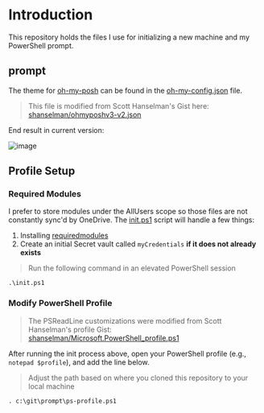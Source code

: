 # Introduction

This repository holds the files I use for initializing a new machine and my PowerShell prompt.

## prompt

The theme for [oh-my-posh](https://ohmyposh.dev) can be found in the [oh-my-config.json](oh-my-config.json) file.

> This file is modified from Scott Hanselman's Gist here: [shanselman/ohmyposhv3-v2.json](https://gist.github.com/shanselman/1f69b28bfcc4f7716e49eb5bb34d7b2c)

End result in current version:

![image](https://user-images.githubusercontent.com/11204251/155899277-93522414-1009-49ed-b094-e3e856a27e88.png)

## Profile Setup

### Required Modules

I prefer to store modules under the AllUsers scope so those files are not constantly sync'd by OneDrive. The [init.ps1](init.ps1) script will handle a few things:

1. Installing [requiredmodules](requiredmodules.psd1)
1. Create an initial Secret vault called `myCredentials` **if it does not already exists**

> Run the following command in an elevated PowerShell session

```console
.\init.ps1
```

### Modify PowerShell Profile

> The PSReadLine customizations were modified from Scott Hanselman's profile Gist: [shanselman/Microsoft.PowerShell_profile.ps1](https://gist.github.com/shanselman/25f5550ad186189e0e68916c6d7f44c3)

After running the init process above, open your PowerShell profile (e.g., `notepad $profile`), and add the line below.

> Adjust the path based on where you cloned this repository to your local machine

```console
. c:\git\prompt\ps-profile.ps1
```
